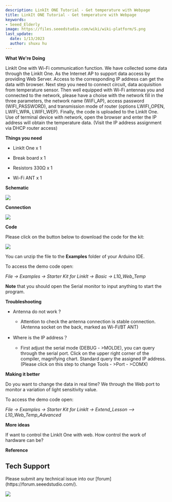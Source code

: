 ```yaml
---
description: LinkIt ONE Tutorial - Get temperature with Webpage
title: LinkIt ONE Tutorial - Get temperature with Webpage
keywords:
- Seeed_Elderly
image: https://files.seeedstudio.com/wiki/wiki-platform/S.png
last_update:
  date: 1/13/2023
  author: shuxu hu
---
```

**What We're Doing**

LinkIt One with Wi-Fi communication function. We have collected some data through the LinkIt One.  As the Internet AP to support data access by providing Web Server. Access to the corresponding IP address can get the data with browser. Next step you need to connect circuit, data acquisition from temperature sensor. Then well equipped with Wi-Fi antennas you and connected to the network, please have a choise with the network fill in the three parameters, the network name (WiFi_AP), access password (WIFI_PASSWORD), and transmission mode of router (options LWIFI_OPEN, LWIFI_WPA, LWIFI_WEP). Finally, the code is uploaded to the LinkIt One. Use of terminal device with network, open the browser and enter the IP address will obtain the temperature data. (Visit the IP address assignment via DHCP router access)

**Things you need**

*   LinkIt One x 1

*   Break board x 1

*   Resistors 330Ω x 1
*   Wi-Fi ANT x 1

**Schematic**

![](https://files.seeedstudio.com/wiki/LinkIt_ONE_Tutorial-Get_temperature_with_Webpage/img/LinkItONE_Kit_10_1.jpg)

**Connection**

![](https://files.seeedstudio.com/wiki/LinkIt_ONE_Tutorial-Get_temperature_with_Webpage/img/LinkItONE_Kit_10_2.jpg)

**Code**

Please click on the button below to download the code for the kit:

[![](https://files.seeedstudio.com/wiki/LinkIt_ONE_Tutorial-Get_temperature_with_Webpage/img/Code_sidekick_linkit.png)](https://github.com/Seeed-Studio/Sidekick_Basic_Kit_for_LinkIt)

You can unzip the file to the **Examples** folder of your Arduino IDE.

To access the demo code open:

_File -&gt; Examples -&gt; Starter Kit for LinkIt -&gt; Basic -&gt; L10_Web_Temp_

**Note** that you should open the Serial monitor to input anything to start the program.

**Troubleshooting**

*   Antenna do not work ?

    *   Attention to check the antenna connection is stable connection. (Antenna socket on the back, marked as Wi-Fi/BT ANT)

*   Where is the IP address？

    *   First adjust the serial mode (DEBUG - &gt;MOLDE), you can query through the serial port. Click on the upper right corner of the compiler, magnifying chart. Standard query the assigned IP address. (Please click on  this step to change Tools - &gt;Port - &gt;COMX)

**Making it better**

Do you want to change the data in real time? We through the Web port to monitor a variation of light sensitivity value.

To access the demo code open:

_File -&gt; Examples -&gt; Starter Kit for LinkIt -&gt; Extend_Lesson –&gt; L10_Web_Temp_Advanced_

**More ideas**

If want to control the LinkIt One with web. How control the work of hardware can be?

**Reference**
<!-- 
*   [The Basics](/LinkIt_ONE_Tutorial-The_Basics)

*   [Hello World](/LinkIt_ONE_Tutorial-Hello_World)

*   [Push Button](/LinkIt_ONE_Tutorial-Push_Button)

*   [Marquee](/LinkIt_ONE_Tutorial-Marquee)

*   [Colorful World](/LinkIt_ONE_Tutorial-Colorful_World)

*   [Analog Interface](/LinkIt_ONE_Tutorial-Analog_Interface)

*   [Mini Servo](/LinkIt-ONE-Tutorial---Mini-Servo)

*   [Light Sensor](/LinkIt_ONE_Tutorial-Light-Sensor)

*   [SMS Control the LED](/LinkIt_ONE_Tutorial-SMS_control_the_LED)

*   [Get Temperature with Webpage](/LinkIt_ONE_Tutorial-Get_temperature_with_Webpage) -->

## Tech Support
<div>
  Please submit any technical issue into our [forum](https://forum.seeedstudio.com/). <br /><p style={{textAlign: 'center'}}><a href="https://www.seeedstudio.com/act-4.html?utm_source=wiki&utm_medium=wikibanner&utm_campaign=newproducts" target="_blank"><img src="https://files.seeedstudio.com/wiki/Wiki_Banner/new_product.jpg" /></a></p>
</div>
